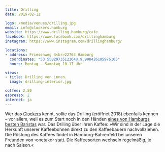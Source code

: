```yaml
---
title: Drilling
date: 2019-02-12

logo: /media/venues/drilling.jpg
email: info@clockers.hamburg
website: https://www.drilling.hamburg/cafe
facebook: https://www.facebook.com/drillinghamburg
instagram: https://www.instagram.com/drillinghamburg/

locations:
- address: Friesenweg 4<br>22763 Hamburg
  coordinates: "53.55829735122648,9.908426105976105"
  hours: Montag – Samstag 10–17 Uhr

views:
- title: Drilling von innen.
  image: drilling-interior.jpg

coffee: 2,50
espresso: 2
internet: ja
---
```


Wer das [Clockers](https://clockers.hamburg/) kennt, sollte das Drilling (eröffnet 2018) ebenfalls kennen – vor allem, weil es zum Start noch in den Händen [eines von Hamburgs besten Baristas](https://www.facebook.com/drillinghamburg/photos/a.193377721384251/319052372150118/) war. Das Drilling über ihren Kaffee: »Wir sind in der Lage die Herkunft unserer Kaffeebohnen direkt zu den Kaffeebauern nachvollziehen. Die Röstung des Kaffees findet in Hamburg-Bahrenfeld bei unseren Freunden von ›onetake‹ statt. Die Kaffeesorten wechseln regelmäßig, je nach Saison.«